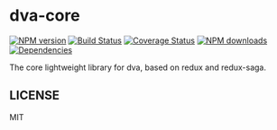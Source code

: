 # dva-core

[![NPM version](https://img.shields.io/npm/v/dva-core.svg?style=flat)](https://npmjs.org/package/dva-core)
[![Build Status](https://img.shields.io/travis/dvajs/dva-core.svg?style=flat)](https://travis-ci.org/dvajs/dva-core)
[![Coverage Status](https://img.shields.io/coveralls/dvajs/dva-core.svg?style=flat)](https://coveralls.io/r/dvajs/dva-core)
[![NPM downloads](http://img.shields.io/npm/dm/dva-core.svg?style=flat)](https://npmjs.org/package/dva-core)
[![Dependencies](https://david-dm.org/dvajs/dva-core/status.svg)](https://david-dm.org/dvajs/dva-core)

The core lightweight library for dva, based on redux and redux-saga.

## LICENSE

MIT
